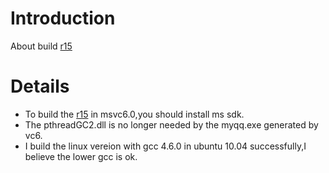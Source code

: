# Introduction #

About build [r15](https://code.google.com/p/myqq3/source/detail?r=15)


# Details #

  * To build the [r15](https://code.google.com/p/myqq3/source/detail?r=15) in msvc6.0,you should install ms sdk.
  * The pthreadGC2.dll is no longer needed by the myqq.exe generated by vc6.
  * I build the linux vereion with gcc 4.6.0 in ubuntu 10.04 successfully,I believe the lower gcc is ok.